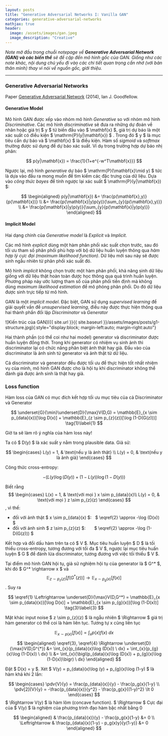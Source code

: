 ```yaml
---
layout: posts
title: "Generative Adversarial Networks I: Vanilla GAN"
categories: generative-adversarial-networks
mathjax: true
header:
  image: /assets/images/gan.jpeg
  image_description: "Creative"
---
```


*Note mở đầu trong chuỗi notepage về **Generative Adversarial Network (GAN) và các biến thể** sẽ đề cập đến mô hình gốc của GAN. Giống như các note khác, 
nội dung chủ yếu đi vào các chi tiết quan trọng cần nhớ (với bản thân mình) thay vì nói về nguồn gốc, giới thiệu.*

---

### Generative Adversarial Networks

Paper [Generative Adversarial Network](https://arxiv.org/abs/1406.2661) (2014), Ian J. Goodfellow.

#### Generative Model

Mô hình GAN được xếp vào nhóm mô hình *Generative* so với nhóm mô hình *Discriminative*. Các mô hình *discriminative* sẽ đưa ra 
những dự đoán về nhãn hoặc giá trị $ y $ từ biến đầu vào $ \mathbf{x} $, giá trị dự báo là một xác suất có điều kiện $ \mathrm{P}(y|\mathbf{x}) $ .
 Trong đó $ y $ là mục tiêu cần dự báo và $ \mathbf{x} $ là điều kiện. Hàm số *sigmoid* và *softmax* thường được sử dụng để dự báo xác suất. 
Ví dụ trong trường hợp dự báo nhị phân:

$$ p(y|\mathbf{x}) = \frac{1}{1+e^{-w^T\mathbf{x}}} $$

Ngược lại, mô hình *generative* dự báo $ \mathrm{P}(\mathbf{x}\mid y) $ tức là dựa vào đầu ra mong muốn để tìm kiếm các đặc trưng của dữ liệu. 
Dựa vào *công thức bayes* để tính ngược lại xác suất $ \mathrm{P}(y|\mathbf{x}) $:

$$ \begin{aligned} p(y|\mathbf{x}) &= \frac{p(\mathbf{x},y)}{p(\mathbf{x})} \\ &= \frac{p(\mathbf{x}|y)p(y)}{\sum_{y}{p(\mathbf{x},y)}} \\ &= \frac{p(\mathbf{x}|y)p(y)}{\sum_{y}{p(\mathbf{x}|y)p(y)}} \end{aligned} $$

#### Implicit Model

Hai dạng chính của *Generative model* là *Explicit* và *Implicit*.

Các mô hình *explicit* dùng một hàm phân phối xác suất chọn trước, sau đó tối ưu tham số phân phối phù hợp với bộ dữ liệu huấn luyện thông qua 
*hàm hợp lý cực đại (maximum likelihood function)*. Dữ liệu mới sau này sẽ được sinh ngẫu nhiên từ phân phối xác suất đó.

Mô hình *implicit* không chọn trước một hàm phân phối, khả năng sinh dữ liệu giống với dữ liệu thật hoàn toàn được học thông qua quá trình huấn luyện. 
Phương pháp này ước lượng tham số của phân phối tiền định mà không dùng *maximum likelihood estimation* để mô phỏng phân phối. Do đó dữ liệu được sinh 
trực tiếp từ mô hình.

GAN là một *implicit model*. Đặc biệt, GAN sử dụng *supervised learning* để giải quyết vấn đề *unsupervised learning*, 
điều này được thực hiện thông qua hai thành phần đối lập *Discriminator* và *Generator* 

![Kiến trúc của GAN]({{ site.url }}{{ site.baseurl }}/assets/images/posts/g1-structure.jpg){:style="display:block; margin-left:auto; margin-right:auto"}

Hai thành phần (có thể coi như hai model) generator và discriminator được huấn luyện đồng thời. Trong khi generator có nhiệm vụ sinh ảnh thì discriminator 
lại có chức năng phân biệt ảnh thật hay giả. Đầu vào của discriminator là ảnh sinh từ generator và ảnh thật từ dữ liệu.

Cả discriminator và generator đều được tối ưu để thực hiện tốt nhất nhiệm vụ của mình, mô hình GAN được cho là hội tụ khi discriminator không thể đánh giá 
được ảnh sinh là thật hay giả.

### Loss function

Hàm loss của GAN có mục đích kết hợp tối ưu mục tiêu của cả Discriminator và Generator

$$ \underset{G}{\min}\underset{D}{\max}V(D,G) = \mathbb{E}_{x \sim p_{data}(x)}[\log D(x)] + \mathbb{E}_{z \sim p_{z}(z)}[\log (1-D(G(z)))] \tag{1}\label{1} $$

Giờ ta sẽ làm rõ ý nghĩa của hàm loss này!

Ta có $ D(y) $ là xác suất y nằm trong plausible data. Giả sử:

$$ \begin{cases} 
L(y) = 1, & \text{nếu y là ảnh thật} \\
L(y) = 0, & \text{nếu y là ảnh giả}
\end{cases} $$

Công thức cross-entropy:

$$ -(L(y)\log (D(y)) + (1 - L(y))\log (1-D(y))) \tag{2}\label{2}$$

Biết rằng
$$ \begin{cases} 
L(x) = 1, & \text{với mọi } x \sim p_{data}(x)\\
L(y) = 0, & \text{với mọi } z \sim p_{z}(z) 
\end{cases} $$
, vì thế:

 - đối với ảnh thật $ x \sim p_{data}(x) $: &nbsp; $ \eqref{2} \approx -\log (D(x)) $
 - đối với ảnh sinh $ z \sim p_{z}(z) $: &nbsp; &nbsp; &nbsp; $ \eqref{2} \approx -\log (1-D(G(z))) $

Kết hợp và đổi dấu hàm trên ta có $ V $. 
Mục tiêu huấn luyện $ D $ là tối thiểu cross-entropy, tương đương với tối đa $ V $, ngược lại mục tiêu huấn luyện $ G $ để đánh lừa discriminator, 
tương đương với việc tối thiểu $ V $.

Tại điểm mô hình GAN hội tụ, giả sử nghiệm hội tụ của generator là $ G^* $, khi đó $ G^* \rightarrow x $ và 
$$ \mathbb{E}_{z \sim p_{z}(z)}[f(G^{*}(z))] \rightarrow \mathbb{E}_{x \sim p_{g}(x)}[f(x)] $$. Suy ra

$$ \eqref{1} \Leftrightarrow \underset{D}{\max}V(D,G^*) = \mathbb{E}_{x \sim p_{data}(x)}[\log D(x)] + \mathbb{E}_{x \sim p_{g}(x)}[\log (1-D(x))] \tag{3}\label{3} $$

Mặt khác input noise $ z \sim p_{z}(z) $ là ngẫu nhiên $ \Rightarrow $ giá trị hàm generator có thể coi là hàm liên tục. Tương tự x cũng liên tục

$$ \mathbb{E}_{x \sim p(x)}[f(x)] = \int_{x}{p(x)f(x) \ dx} \tag{4}\label{4} $$

$$ \begin{aligned} \eqref{3}, \eqref{4} \Rightarrow \underset{D}{\max}V(D,G^{*}) &= \int_{x}{p_{data}(x)\log (D(x)) \ dx} + \int_{x}{p_{g}(x)\log (1-D(x)) \ dx} \\
&= \int_{x}{\bigl(p_{data}(x)\log (D(x)) + p_{g}(x)\log (1-D(x))\bigr) \ dx}  
\end{aligned} $$

Đặt $ D(x) = y $. Xét $ V(y) = p_{data}(x)\log (y) + p_{g}(x)\log (1-y) $ là hàm khả khi 2 lần:

$$ \begin{cases} 
\pdv{V}{y} = \frac{p_{data}(x)}{y} - \frac{p_g(x}{1-y} \\
\pdv[2]{V}{y} = -\frac{p_{data}(x)}{y^2} - \frac{p_g(x}{(1-y)^2} \lt 0
\end{cases} $$
$ \Rightarrow V(y) $ là hàm lõm (concave function).
$ \Rightarrow $ Cực đại của $ V(y) $ là nghiệm của phương trình đạo hàm bậc nhất bằng 0

$$ \begin{aligned} & \frac{p_{data}(x)}{y} - \frac{p_g(x}{1-y} &= 0 \\
\Leftrightarrow & \frac{p_{data}(x)(1-y) - p_g(x)y}{y(1-y)} &= 0 
\end{aligned} $$


